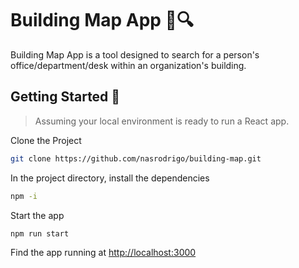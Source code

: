 # Building Map App 🏢🔍
 
Building Map App is a tool designed to search for a person's office/department/desk within an organization's building.
 
## Getting Started 🚀

>Assuming your local environment is ready to run a React app.

Clone the Project
```sh 
git clone https://github.com/nasrodrigo/building-map.git
```

In the project directory, install the dependencies
```sh
npm -i
```

Start the app
```sh
npm run start
```

Find the app running at [http://localhost:3000](http://localhost:3000)

